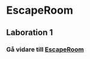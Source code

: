 # EscapeRoom

## Laboration 1

### Gå vidare till [EscapeRoom](https://jennifertendell.github.io/escapeRoom/.)
